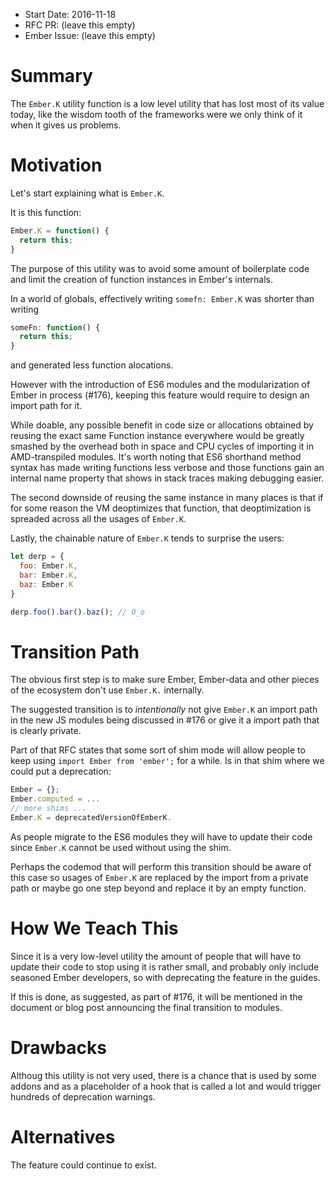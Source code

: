 - Start Date: 2016-11-18
- RFC PR: (leave this empty)
- Ember Issue: (leave this empty)

# Summary

The `Ember.K` utility function is a low level utility that has lost most of its value today,
like the wisdom tooth of the frameworks were we only think of it when it gives us problems.

# Motivation

Let's start explaining what is `Ember.K`.

It is this function:

```js
Ember.K = function() {
  return this;
}
```

The purpose of this utility was to avoid some amount of boilerplate code
and limit the creation of function instances in Ember's internals.

In a world of globals, effectively writing `somefn: Ember.K` was shorter
than writing

```js
someFn: function() {
  return this;
}
```
and generated less function alocations.

However with the introduction of ES6 modules and the modularization of Ember
in process (#176), keeping this feature would require to design an import path for it.

While doable, any possible benefit in code size or allocations obtained by reusing
the exact same Function instance everywhere would be greatly smashed by the
overhead both in space and CPU cycles of importing it in AMD-transpiled modules.
It's worth noting that ES6 shorthand method syntax has made writing functions
less verbose and those functions gain an internal name property that shows in
stack traces making debugging easier.

The second downside of reusing the same instance in many places is that if for
some reason the VM deoptimizes that function, that deoptimization is spreaded
across all the usages of `Ember.K`.

Lastly, the chainable nature of `Ember.K` tends to surprise the users:

```js
let derp = {
  foo: Ember.K,
  bar: Ember.K,
  baz: Ember.K
}

derp.foo().bar().baz(); // O_o
```

# Transition Path

The obvious first step is to make sure Ember, Ember-data and other pieces of the
ecosystem don't use `Ember.K.` internally.

The suggested transition is to *intentionally* not give `Ember.K` an import path in the new JS modules
being discussed in #176 or give it a import path that is clearly private.

Part of that RFC states that some sort of shim mode will allow people to keep using
`import Ember from 'ember';` for a while. Is in that shim where we could put a deprecation:

```js
Ember = {};
Ember.computed = ...
// more shims ...
Ember.K = deprecatedVersionOfEmberK.
```

As people migrate to the ES6 modules they will have to update their code since `Ember.K`
cannot be used without using the shim.

Perhaps the codemod that will perform this transition should be aware of this case so usages of `Ember.K`
are replaced by the import from a private path or maybe go one step beyond and replace
it by an empty function.

# How We Teach This

Since it is a very low-level utility the amount of people that will have to
update their code to stop using it is rather small, and probably only include
seasoned Ember developers, so with deprecating the feature in the guides.

If this is done, as suggested, as part of #176, it will be mentioned in the
document or blog post announcing the final transition to modules.


# Drawbacks

Althoug this utility is not very used, there is a chance that is used by some
addons and as a placeholder of a hook that is called a lot and would trigger
hundreds of deprecation warnings.

# Alternatives

The feature could continue to exist.

